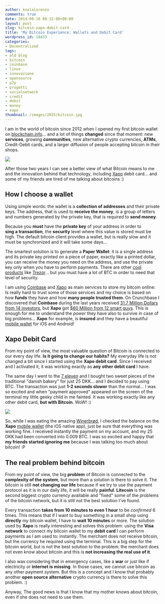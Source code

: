 ```yaml
---
author: koalalorenzo
comments: true
date: 2014-09-16 08:32:08+00:00
layout: post
slug: bitcoin-xapo-debit-card
title: 'My Bitcoin Experience: Wallets and Debit Card'
wordpress_id: 18433
categories:
- Decentralized
tags:
- old blog
- bitcoin
- coinbase
- linux
- innovazione
- opensource
- p2p
- progetti
- socialnetwork
- credit
- debit
- money
- xapo
thumbnail: /images/2015/bitcoin.jpg
---
```


I am in the world of bitcoin since 2012 when I opened my first bitcoin wallet on [blockchain.info](https://blockchain.info/it/wallet/)... and a lot of things **changed** since that moment: new **services**, growing **communities**, new alternative crypto currencies, **ATMs**, Credit-Debit cards, and a larger diffusion of people accepting bitcoin in their shops. <!-- more -->

![](/images/2015/bitcoin.jpg)

After those two years I can see a better view of what Bitcoin means to me and the innovation behind that technology, including [Xapo](http://xapo.com/r/AT5712D) debit card... and some of my friends are tired of me talking about bitcoins :)



## How I choose a wallet



Using simple words: the wallet is a **collection of addresses** and their private keys. The address, that is used to **receive the money**, is a group of letters and numbers generated by the private key, that is required to **send money**.

Because you **must** have the **private key** of your address in order to **sing a transaction**, the **security** level where this value is stored must be high. The default bitcoin client provides a wallet, but is really slow and it must be synchronized and it will take some days... 

The smartest solution is to generate a **Paper Wallet**: it is a single address and its private key printed on a piece of paper, exactly like a printed dollar, you can receive the money you need on the address, and use the private key only when you have to perform payments. There are other [cool products](https://en.bitcoin.it/wiki/Hardware_wallet) like [Trezor](https://buytrezor.com)... but you must have a lot of BTC in order to need that level of security.

I am using [Coinbase](http://coinbase.com) and [Xapo](http://xapo.com/) as main services to store my bitcoin online: Is really hard to trust some of those services and my choice is based on how **funds** they have and how **many people trusted them**. On Crunchbase I discovered that **Coinbase** during the last years received [31.7 Million Dollars from 14 investors](http://www.crunchbase.com/organization/coinbase), but **Xapo** got [$60 Million from 12 smart guys](http://www.crunchbase.com/organization/xapo). This is enough for me to understand the _power_ they have also to survive in case of big problems... **Xapo** for example, is **insured** and they have a beautiful [mobile wallet](https://xapo.com/wallet/) for iOS and Android!



## Xapo Debit Card



From my point of view, the most valuable question of Bitcoin is connected to our every day life. **Is it going to change our habits?** My everyday life is not changed a bit since I started using the **Xapo debit card**. Since I received and I activated it, it was working exactly as **any other debit card** I have.

The same day I went to the [7 eleven](https://www.7-eleven.com) and I bought two sweet pieces of the traditional "danish bakery" for just 25 DKK... and I decided to pay using BTC. The transaction was just **1-2 seconds slower** than the normal... I was so excited and when "payment approved" appeared on the screen of the terminal my little geeky child in me fainted. It was working exactly like any other debit card, **but with Bitcoin**. WoW! :)





![](/images/2015/scontrino.jpg)



So, while I was eating the amazing [Winerbrød](/images/2015/win.jpg), I checked the balance on the **Xapo** [mobile wallet](https://xapo.com/wallet/) (the iOS native app), just be sure that everything was working fine. I received instantly the payment on my account, and my 25 DKK had been converted into 0.009 BTC. I was so excited and happy that **my friends started ignoring me** because I was talking too much about bitcoin! :P



## The real problem behind bitcoin



From my point of view, the big **problem** of Bitcoin is connected to the **complexity of the system**, but more than a solution is there to solve it. The bitcoin is still **not changing our life** because if we try to use the payment protocol as it is in our daily life, it will be really **painful**. **Litecoin** is the second biggest crypto currency available and "fixed" some of the problems of the bitcoin network, but it is still not the best solution I've found.

Every transaction **takes from 10 minutes to even 1 hour** to be _confirmed_ 6 times. This means that if I want to buy something in a small shop using **directly** my bitcoin wallet, I have to **wait 10 minutes** or more. The solution used by **Xapo** is really interesting and solves this problem: using the **Visa network** to connect my bitcoin wallet to my **debit card** I can perform payments as I am used to: instantly. The merchant does not receive bitcoin, but the currency he required using the terminal. This is a big step for the bitcoin world, but is not the best solution to the problem: the merchant does not even know about bitcoin and this is **not increasing the real use of it**.

I also was considering that in emergency cases, like a **war** or just like if electricity or **internet is missing**. In those cases, we cannot use bitcoin as any other payment system. But this is a concept and I know that probably another **open source alternative** crypto currency is there to solve this problem. :)

Anyway, The good news is that I know that my mother knows about bitcoin, even if she does not need to use them.
